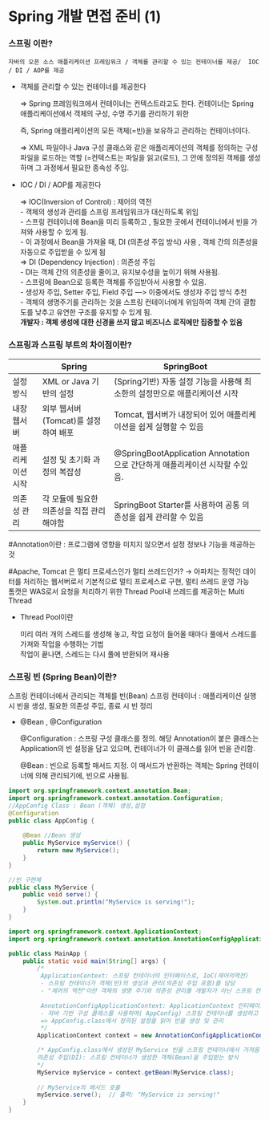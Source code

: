 # Spring 개발 면접 준비 (1)
### 스프링 이란?



`자바의 오픈 소스 애플리케이션 프레임워크 / 객체를 관리할 수 있는 컨테이너를 제공/  IOC / DI / AOP를 제공`

- 객체를 관리할 수 있는 컨테이너를 제공한다
    
   ⇒ Spring 프레임워크에서 컨테이너는 컨텍스트라고도 한다. 
    컨테이너는 Spring 애플리케이션에서 객체의 구성, 수명 주기를 관리하기 위한 
    
    즉, Spring 애플리케이션의 모든 객체(=빈)을 보유하고 관리하는 컨테이너이다.
    
    ⇒ XML 파일이나 Java 구성 클래스와 같은 애플리케이션의 객체를 정의하는 구성 파일을 로드하는 역할 
    (=컨텍스트는 파일을 읽고(로드), 그 안에 정의된 객체를 생성하며 그 과정에서 필요한 종속성 주입. 
    
- IOC / DI / AOP를 제공한다
    
    ⇒ IOC(Inversion of Control) : 제어의 역전<br>
        - 객체의 생성과 관리를 스프링 프레임워크가 대신하도록 위임<br>
        - 스프링 컨테이너에 Bean을 미리 등록하고 , 필요한 곳에서 컨테이너에서 빈을 가져와 사용할 수 있게 됨. <br>
        - 이 과정에서 Bean을 가져올 때, DI (의존성 주입 방식) 사용 , 객체 간의 의존성을 자동으로 주입받을 수 있게 됨 <br>
    ⇒ DI (Dependency Injection) : 의존성 주입 <br>
        - DI는 객체 간의 의존성을 줄이고, 유지보수성을 높이기 위해 사용됨. <br>
        - 스프링에 Bean으로 등록한 객체를 주입받아서 사용할 수 있음. <br>
        - 생성자 주입, Setter 주입, Field 주입 —> 이중에서도 생성자 주입 방식 추천<br>
        - 객체의 생명주기를 관리하는 것을 스프링 컨테이너에게 위임하여 객체 간의 결합도를 낮추고 유연한 구조를 유지할 수 있게 됨.<br>
    **개발자 : 객체 생성에 대한 신경을 쓰지 않고 비즈니스 로직에만 집중할 수 있음**
    

### 스프링과 스프링 부트의 차이점이란?

|  | Spring | SpringBoot |
| --- | --- | --- |
| 설정 방식  | XML or Java 기반의 설정 | (Spring기반) 자동 설정 기능을 사용해 최소한의 설정만으로 애플리케이션 시작 |
| 내장 웹서버 | 외부 웹서버 (Tomcat)를 설정하여 배포 | Tomcat, 웹서버가 내장되어 있어 애플리케이션을 쉽게 실행할 수 있음 |
| 애플리케이션 시작 | 설정 및 초기화 과정의 복잡성 | @SpringBootApplication Annotation으로 간단하게 애플리케이션 시작할 수있음.  |
| 의존성 관리 | 각 모듈에 필요한 의존성을 직접 관리해야함 | SpringBoot Starter를 사용하여 공통 의존성을 쉽게 관리할 수 있음 |

#Annotation이란 : 프로그램에 영향을 미치지 않으면서 설정 정보나 기능을 제공하는것 

#Apache, Tomcat 은 멀티 프로세스인가 멀티 쓰레드인가? 
   → 아파치는 정적인 데이터를 처리하는 웹서버로서 기본적으로 멀티 프로세스로 구현, 멀티 쓰레드 운영 가능 <br>
      톰캣은 WAS로서 요청을 처리하기 위한 Thread Pool내 쓰레드를 제공하는 Multi Thread

- Thread Pool이란
    
    미리 여러 개의 스레드를 생성해 놓고, 작업 요청이 들어올 때마다 풀에서 스레드를 가져와 작업을 수행하는 기법<br>
    작업이 끝나면, 스레드는 다시 풀에 반환되어 재사용
    

### 스프링 빈 (Spring Bean)이란?

스프링 컨테이너에서 관리되는 객체를 빈(Bean)
스프링 컨테이너 : 애플리케이션 실행 시 빈을 생성, 필요한 의존성 주입, 종료 시 빈 정리

- @Bean , @Configuration
    
    @Configuration : 스프링 구성 클래스를 정의. 해당 Annotation이 붙은 클래스는 Application의 빈 설정을 담고 있으며, 컨테이너가 이 클래스를 읽어 빈을 관리함. 
    
    @Bean : 빈으로 등록할 매서드 지정. 이 매서드가 반환하는 객체는 Spring 컨테이너에 의해 관리되기에, 빈으로 사용됨. 
    

```java
import org.springframework.context.annotation.Bean;
import org.springframework.context.annotation.Configuration;
//AppConfig Class : Bean (객체) 생성,설정
@Configuration 
public class AppConfig {
    
    @Bean //Bean 생성
    public MyService myService() {
        return new MyService();
    }
}
```

```java
//빈 구현체
public class MyService {
    public void serve() {
        System.out.println("MyService is serving!");
    }
}
```

```java
import org.springframework.context.ApplicationContext;
import org.springframework.context.annotation.AnnotationConfigApplicationContext;

public class MainApp {
    public static void main(String[] args) {
        /* 
         ApplicationContext: 스프링 컨테이너의 인터페이스로, IoC(제어의역전)
         - 스프링 컨테이너가 객체(빈)의 생성과 관리(의존성 주입 포함)를 담당 
         - "제어의 역전"이란 객체의 생명 주기와 의존성 관리를 개발자가 아닌 스프링 컨테이너가 맡는 것을 의미
         
         AnnotationConfigApplicationContext: ApplicationContext 인터페이스의 구현체로,
         - 자바 기반 구성 클래스를 사용하여( AppConfig) 스프링 컨테이너를 생성하고 빈을 관리.
         => AppConfig.class에서 정의된 설정을 읽어 빈을 생성 및 관리
         */
        ApplicationContext context = new AnnotationConfigApplicationContext(AppConfig.class);

        /* AppConfig.class에서 생성된 MyService 빈을 스프링 컨테이너에서 가져옴
        의존성 주입(DI): 스프링 컨테이너가 생성한 객체(Bean)을 주입받는 방식
        */
        MyService myService = context.getBean(MyService.class);
        
        // MyService의 메서드 호출
        myService.serve();  // 출력: "MyService is serving!"
    }
}
```
